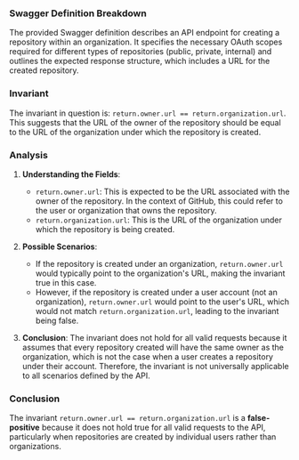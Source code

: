 ### Swagger Definition Breakdown
The provided Swagger definition describes an API endpoint for creating a repository within an organization. It specifies the necessary OAuth scopes required for different types of repositories (public, private, internal) and outlines the expected response structure, which includes a URL for the created repository.

### Invariant
The invariant in question is: `return.owner.url == return.organization.url`. This suggests that the URL of the owner of the repository should be equal to the URL of the organization under which the repository is created.

### Analysis
1. **Understanding the Fields**: 
   - `return.owner.url`: This is expected to be the URL associated with the owner of the repository. In the context of GitHub, this could refer to the user or organization that owns the repository.
   - `return.organization.url`: This is the URL of the organization under which the repository is being created.

2. **Possible Scenarios**:
   - If the repository is created under an organization, `return.owner.url` would typically point to the organization's URL, making the invariant true in this case.
   - However, if the repository is created under a user account (not an organization), `return.owner.url` would point to the user's URL, which would not match `return.organization.url`, leading to the invariant being false.

3. **Conclusion**: The invariant does not hold for all valid requests because it assumes that every repository created will have the same owner as the organization, which is not the case when a user creates a repository under their account. Therefore, the invariant is not universally applicable to all scenarios defined by the API.

### Conclusion
The invariant `return.owner.url == return.organization.url` is a **false-positive** because it does not hold true for all valid requests to the API, particularly when repositories are created by individual users rather than organizations.
